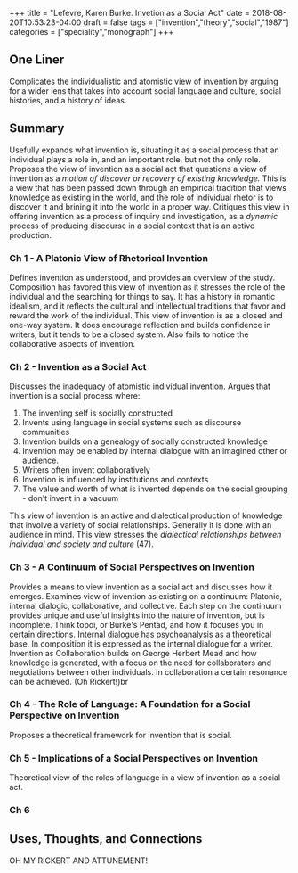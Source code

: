 +++
title = "Lefevre, Karen Burke. Invetion as a Social Act"
date = 2018-08-20T10:53:23-04:00
draft = false
tags = ["invention","theory","social","1987"]
categories = ["speciality","monograph"]
+++
## One Liner
Complicates the individualistic and atomistic view of invention by arguing for a wider lens that takes into account social language and culture, social histories, and a history of ideas.

## Summary
Usefully expands what invention is, situating it as a social process that an individual plays a role in, and an important role, but not the only role. Proposes the view of invention as a social act that questions a view of invention as a *motion of discover or recovery of existing knowledge.* This is a view that has been passed down through an empirical tradition that views knowledge as existing in the world, and the role of individual rhetor is to discover it and brining it into the world in a proper way. Critiques this view in offering invention as a process of inquiry and investigation, as a *dynamic* process of producing discourse in a social context that is an active production.

### Ch 1 - A Platonic View of Rhetorical Invention
Defines invention as understood, and provides an overview of the study. Composition has favored this view of invention as it stresses the role of the individual and the searching for things to say. It has a history in romantic idealism, and it reflects the cultural and intellectual traditions that favor and reward the work of the individual. This view of invention is as a closed and one-way system. It does encourage reflection and builds confidence in writers, but it tends to be a closed system. Also fails to notice the collaborative aspects of invention.

### Ch 2 - Invention as a Social Act
Discusses the inadequacy of atomistic individual invention. Argues that invention is a social process where:

1. The inventing self is socially constructed
2. Invents using language in social systems such as discourse communities
3. Invention builds on a genealogy of socially constructed knowledge
4. Invention may be enabled by internal dialogue with an imagined other or audience.
5. Writers often invent collaboratively
6. Invention is influenced by institutions and contexts
7. The value and worth of what is invented depends on the social grouping - don't invent in a vacuum

This view of invention is an active and dialectical production of knowledge that involve a variety of social relationships. Generally it is done with an audience in mind. This view stresses the *dialectical relationships between individual and society and culture* (47).

### Ch 3 - A Continuum of Social Perspectives on Invention
Provides a means to view invention as a social act and discusses how it emerges. Examines view of invention as existing on a continuum: Platonic, internal dialogic, collaborative, and collective. Each step on the continuum provides unique and useful insights into the nature of invention, but is incomplete. Think topoi, or Burke's Pentad, and how it focuses you in certain directions. Internal dialogue has psychoanalysis as a theoretical base. In composition it is expressed as the internal dialogue for a writer. Invention as Collaboration builds on George Herbert Mead and how knowledge is generated, with a focus on the need for collaborators and negotiations between other individuals. In collaboration a certain resonance can be achieved. (Oh Rickert!)br

### Ch 4 - The Role of Language: A Foundation for a Social Perspective on Invention
Proposes a theoretical framework for invention that is social.

### Ch 5 - Implications of a Social Perspectives on Invention
Theoretical view of the roles of language in a view of invention as a social act.

### Ch 6

## Uses, Thoughts, and Connections
OH MY RICKERT AND ATTUNEMENT!
